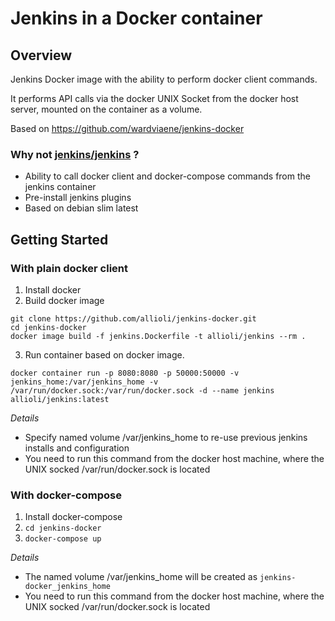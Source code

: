 # Jenkins in a Docker container

## Overview

Jenkins Docker image with the ability to perform docker client commands.

It performs API calls via the docker UNIX Socket from the docker host server, mounted on the container as a volume.

Based on https://github.com/wardviaene/jenkins-docker

### Why not [jenkins/jenkins](https://hub.docker.com/r/jenkins/jenkins) ?

- Ability to call docker client and docker-compose commands from the jenkins container
- Pre-install jenkins plugins
- Based on debian slim latest

## Getting Started

### With plain docker client

1. Install docker
2. Build docker image 
  ```
  git clone https://github.com/allioli/jenkins-docker.git
  cd jenkins-docker
  docker image build -f jenkins.Dockerfile -t allioli/jenkins --rm .
  ```
 3. Run container based on docker image.
  ```
  docker container run -p 8080:8080 -p 50000:50000 -v jenkins_home:/var/jenkins_home -v /var/run/docker.sock:/var/run/docker.sock -d --name jenkins allioli/jenkins:latest
  ```
*Details*
- Specify named volume /var/jenkins_home to re-use previous jenkins installs and configuration
- You need to run this command from the docker host machine, where the UNIX socked /var/run/docker.sock is located

### With docker-compose

1. Install docker-compose
2. `cd jenkins-docker`
3. `docker-compose up`

*Details*
- The named volume /var/jenkins_home will be created as `jenkins-docker_jenkins_home`
- You need to run this command from the docker host machine, where the UNIX socked /var/run/docker.sock is located

